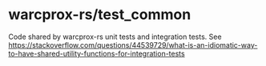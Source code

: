 # warcprox-rs/test_common

Code shared by warcprox-rs unit tests and integration tests.
See https://stackoverflow.com/questions/44539729/what-is-an-idiomatic-way-to-have-shared-utility-functions-for-integration-tests